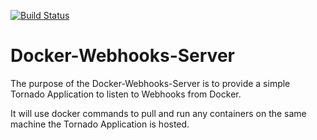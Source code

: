 [![Build Status](https://travis-ci.org/mxlei01/Docker-Webhooks-Server.svg?branch=master)](https://travis-ci.org/mxlei01/Docker-Webhooks-Server)

# Docker-Webhooks-Server

The purpose of the Docker-Webhooks-Server is to provide a simple Tornado Application to listen to Webhooks from Docker.

It will use docker commands to pull and run any containers on the same machine the Tornado Application is hosted.
